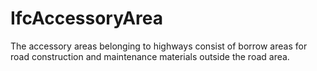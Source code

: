 IfcAccessoryArea
================
The accessory areas belonging to highways consist of borrow areas for road
construction and maintenance materials outside the road area.  


